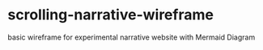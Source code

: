 # scrolling-narrative-wireframe
basic wireframe for experimental narrative website with Mermaid Diagram
